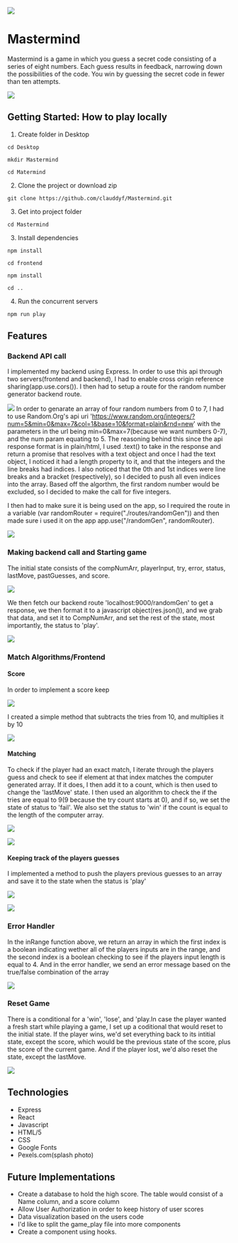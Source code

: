 ![](https://github.com/clauddyf/Mastermind/blob/master/public/stylesheets/Screenshot%20from%202020-02-09%2017-28-07.png)
# Mastermind
Mastermind is a game in which you guess a secret code consisting of a series of eight numbers. Each guess results in feedback, narrowing down the possibilities of the code. You win by guessing the secret code in fewer than ten attempts.

![](https://github.com/clauddyf/Mastermind/blob/master/public/stylesheets/Screenshot%20from%202020-02-09%2018-14-06.png)

## Getting Started: How to play locally
1. Create folder in Desktop

 `cd Desktop`
 
 `mkdir Mastermind`
 
 `cd Matermind`

2. Clone the project or download zip

  `git clone https://github.com/clauddyf/Mastermind.git`
  
3. Get into project folder

 `cd Mastermind`
  
3. Install dependencies

 `npm install`
 
 `cd frontend`
 
 `npm install`
 
 `cd ..`
 
4. Run the concurrent servers

 `npm run play`


## Features
### Backend API call
I implemented my backend using Express. In order to use this api through two servers(frontend and backend), I had to enable cross origin reference sharing(app.use.cors()). I then had to setup a route for the random number generator backend route.

![](https://github.com/clauddyf/Mastermind/blob/master/public/stylesheets/Screenshot%20from%202020-02-09%2017-48-00.png) 
In order to genarate an array of four random numbers from 0 to 7, I had to use Random.Org's api uri 'https://www.random.org/integers/?num=5&min=0&max=7&col=1&base=10&format=plain&rnd=new' with the parameters in the url being min=0&max=7(because we want numbers 0-7), and the num param equating to 5. The reasoning behind this since the api response format is in plain/html, I used .text() to take in the response and return a promise that resolves with a text object and once I had the text object, I noticed it had a length property to it, and that the integers and the line breaks had indices. I also noticed that the 0th and 1st indices were line breaks and a bracket (respectively), so I decided to push all even indices into the array. Based off the algorthm, the first random number would be excluded, so I decided to make the call for five integers.

I then had to make sure it is being used on the app, so I required the route in a variable (var randomRouter = require("./routes/randomGen")) and then made sure i used it on the app app.use("/randomGen", randomRouter). 

![](https://github.com/clauddyf/Mastermind/blob/master/public/stylesheets/Screenshot%20from%202020-02-09%2017-45-57.png)

### Making backend call and Starting game

The initial state consists of the compNumArr, playerInput, try, error, status, lastMove, pastGuesses, and score. 

![](https://github.com/clauddyf/Mastermind/blob/master/public/stylesheets/Screenshot%20from%202020-02-09%2017-49-46.png)

We then fetch our backend route 'localhost:9000/randomGen' to get a response, we then format it to a javascript object(res.json()), and we grab that data, and set it to CompNumArr, and set the rest of the state, most importantly, the status to 'play'. 

![](https://github.com/clauddyf/Mastermind/blob/master/public/stylesheets/Screenshot%20from%202020-02-09%2017-50-51.png)

### Match Algorithms/Frontend
#### Score
In order to implement a score keep 

![](https://github.com/clauddyf/Mastermind/blob/master/public/stylesheets/Screenshot%20from%202020-02-09%2017-30-00.png)

I created a simple method that subtracts the tries from 10, and multiplies it by 10

![](https://github.com/clauddyf/Mastermind/blob/master/public/stylesheets/Screenshot%20from%202020-02-09%2017-50-40.png)

#### Matching
To check if the player had an exact match, I iterate through the players guess and check to see if element at that index matches the computer generated array. If it does, I then add it to a count, which is then used to change the 'lastMove' state. I then used an algorithm to check the if the tries are equal to 9(9 because the try count starts at 0), and if so, we set the state of status to 'fail'. We also set the status to 'win' if the count is equal to the length of the computer array.

![](https://github.com/clauddyf/Mastermind/blob/master/public/stylesheets/Screenshot%20from%202020-02-09%2017-30-05.png)

![](https://github.com/clauddyf/Mastermind/blob/master/public/stylesheets/Screenshot%20from%202020-02-09%2017-52-58.png)

#### Keeping track of the players guesses
I implemented a method to push the players previous guesses to an array and save it to the state when the status is 'play' 

![](https://github.com/clauddyf/Mastermind/blob/master/public/stylesheets/Screenshot%20from%202020-02-09%2017-53-49.png)

![](https://github.com/clauddyf/Mastermind/blob/master/public/stylesheets/Screenshot%20from%202020-02-09%2017-30-11.png)

### Error Handler
In the inRange function above, we return an array in which the first index is a boolean indicating wether all of the players inputs are in the range, and the second index is a boolean checking to see if the players input length is equal to 4. And in the error handler, we send an error message based on the true/false combination of the array 

![](https://github.com/clauddyf/Mastermind/blob/master/public/stylesheets/Screenshot%20from%202020-02-09%2017-53-24.png)

### Reset Game
There is a conditional for a 'win', 'lose', and 'play.In case the player wanted a fresh start while playing a game, I set up a coditional that would reset to the initial state. If the player wins, we'd set everything back to its intitial state, except the score, which would be the previous state of the score, plus the score of the current game. And if the player lost, we'd also reset the state, except the lastMove.

![](https://github.com/clauddyf/Mastermind/blob/master/public/stylesheets/Screenshot%20from%202020-02-09%2017-50-20.png)


## Technologies
* Express
* React
* Javascript
* HTML/5
* CSS
* Google Fonts
* Pexels.com(splash photo)

## Future Implementations
* Create a database to hold the high score. The table would consist of a Name column, and a score column
* Allow User Authorization in order to keep history of user scores
* Data visualization based on the users code
* I'd like to split the game_play file into more components
* Create a component using hooks.
